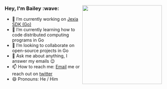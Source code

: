 <h3><img align="right" height="255" src="https://i.giphy.com/media/ftHNle25rthTu19OAd/giphy.webp">Hey, I'm Bailey :wave:</h3>

- 🔭 I’m currently working on [Jexia SDK (Go)](https://github.com/BaileyJM02/jexia-sdk-go)
- 🌱 I’m currently learning how to code distributed computing programs in Go
- 👯 I’m looking to collaborate on open-source projects in Go
- 💬 Ask me about anything, I answer my emails :wink:
- 📫 How to reach me: [Email](mailto:bailey@hey.com) me or reach out on [twitter](https://twitter.com/baileyjm02)
- 😄 Pronouns: He / Him
